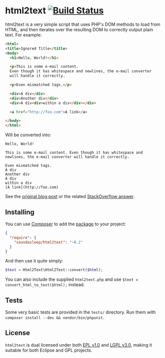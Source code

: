 html2text [![Build Status](https://travis-ci.org/soundasleep/html2text.svg?branch=master)](https://travis-ci.org/soundasleep/html2text)
=========

html2text is a very simple script that uses PHP's DOM methods to load from HTML, and then iterates over the resulting DOM to correctly output plain text. For example:

```html
<html>
<title>Ignored Title</title>
<body>
  <h1>Hello, World!</h1>

  <p>This is some e-mail content.
  Even though it has whitespace and newlines, the e-mail converter
  will handle it correctly.

  <p>Even mismatched tags.</p>

  <div>A div</div>
  <div>Another div</div>
  <div>A div<div>within a div</div></div>

  <a href="http://foo.com">A link</a>

</body>
</html>
```

Will be converted into:

```text
Hello, World!

This is some e-mail content. Even though it has whitespace and newlines, the e-mail converter will handle it correctly.

Even mismatched tags.
A div
Another div
A div
within a div
[A link](http://foo.com)
```

See the [original blog post](http://journals.jevon.org/users/jevon-phd/entry/19818) or the related [StackOverflow answer](http://stackoverflow.com/a/2564472/39531).

## Installing

You can use [Composer](http://getcomposer.org/) to add the [package](https://packagist.org/packages/soundasleep/html2text) to your project:

```json
{
  "require": {
    "soundasleep/html2text": "~0.2"
  }
}
```

And then use it quite simply:

```php
$text = Html2Text\Html2Text::convert($html);
```

You can also include the supplied `html2text.php` and use `$text = convert_html_to_text($html);` instead.

## Tests

Some very basic tests are provided in the `tests/` directory. Run them with `composer install --dev && vendor/bin/phpunit`.

## License

`html2text` is dual licensed under both [EPL v1.0](https://www.eclipse.org/legal/epl-v10.html) and [LGPL v3.0](http://www.gnu.org/licenses/lgpl.html), making it suitable for both Eclipse and GPL projects.
